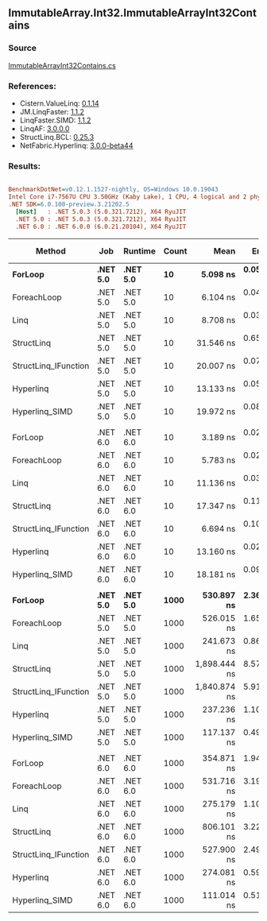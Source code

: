 ﻿## ImmutableArray.Int32.ImmutableArrayInt32Contains

### Source
[ImmutableArrayInt32Contains.cs](../LinqBenchmarks/ImmutableArray/Int32/ImmutableArrayInt32Contains.cs)

### References:
- Cistern.ValueLinq: [0.1.14](https://www.nuget.org/packages/Cistern.ValueLinq/0.1.14)
- JM.LinqFaster: [1.1.2](https://www.nuget.org/packages/JM.LinqFaster/1.1.2)
- LinqFaster.SIMD: [1.1.2](https://www.nuget.org/packages/LinqFaster.SIMD/1.0.3)
- LinqAF: [3.0.0.0](https://www.nuget.org/packages/LinqAF/3.0.0.0)
- StructLinq.BCL: [0.25.3](https://www.nuget.org/packages/StructLinq.BCL/0.25.3)
- NetFabric.Hyperlinq: [3.0.0-beta44](https://www.nuget.org/packages/NetFabric.Hyperlinq/3.0.0-beta44)

### Results:
``` ini

BenchmarkDotNet=v0.12.1.1527-nightly, OS=Windows 10.0.19043
Intel Core i7-7567U CPU 3.50GHz (Kaby Lake), 1 CPU, 4 logical and 2 physical cores
.NET SDK=6.0.100-preview.3.21202.5
  [Host]   : .NET 5.0.3 (5.0.321.7212), X64 RyuJIT
  .NET 5.0 : .NET 5.0.3 (5.0.321.7212), X64 RyuJIT
  .NET 6.0 : .NET 6.0.0 (6.0.21.20104), X64 RyuJIT


```
|               Method |      Job |  Runtime | Count |         Mean |     Error |    StdDev |       Median | Ratio | RatioSD |  Gen 0 | Gen 1 | Gen 2 | Allocated |
|--------------------- |--------- |--------- |------ |-------------:|----------:|----------:|-------------:|------:|--------:|-------:|------:|------:|----------:|
|              **ForLoop** | **.NET 5.0** | **.NET 5.0** |    **10** |     **5.098 ns** | **0.0533 ns** | **0.0473 ns** |     **5.080 ns** |  **1.00** |    **0.00** |      **-** |     **-** |     **-** |         **-** |
|          ForeachLoop | .NET 5.0 | .NET 5.0 |    10 |     6.104 ns | 0.0404 ns | 0.0358 ns |     6.102 ns |  1.20 |    0.01 |      - |     - |     - |         - |
|                 Linq | .NET 5.0 | .NET 5.0 |    10 |     8.708 ns | 0.0372 ns | 0.0330 ns |     8.697 ns |  1.71 |    0.02 |      - |     - |     - |         - |
|           StructLinq | .NET 5.0 | .NET 5.0 |    10 |    31.546 ns | 0.6530 ns | 1.0358 ns |    32.086 ns |  6.01 |    0.21 | 0.0153 |     - |     - |      32 B |
| StructLinq_IFunction | .NET 5.0 | .NET 5.0 |    10 |    20.007 ns | 0.0750 ns | 0.0702 ns |    20.038 ns |  3.93 |    0.04 |      - |     - |     - |         - |
|            Hyperlinq | .NET 5.0 | .NET 5.0 |    10 |    13.133 ns | 0.0567 ns | 0.0530 ns |    13.116 ns |  2.58 |    0.03 |      - |     - |     - |         - |
|       Hyperlinq_SIMD | .NET 5.0 | .NET 5.0 |    10 |    19.972 ns | 0.0841 ns | 0.0787 ns |    19.963 ns |  3.92 |    0.04 |      - |     - |     - |         - |
|                      |          |          |       |              |           |           |              |       |         |        |       |       |           |
|              ForLoop | .NET 6.0 | .NET 6.0 |    10 |     3.189 ns | 0.0279 ns | 0.0233 ns |     3.197 ns |  1.00 |    0.00 |      - |     - |     - |         - |
|          ForeachLoop | .NET 6.0 | .NET 6.0 |    10 |     5.783 ns | 0.0270 ns | 0.0239 ns |     5.785 ns |  1.81 |    0.02 |      - |     - |     - |         - |
|                 Linq | .NET 6.0 | .NET 6.0 |    10 |    11.136 ns | 0.0312 ns | 0.0261 ns |    11.136 ns |  3.49 |    0.03 |      - |     - |     - |         - |
|           StructLinq | .NET 6.0 | .NET 6.0 |    10 |    17.347 ns | 0.1195 ns | 0.1118 ns |    17.343 ns |  5.44 |    0.05 | 0.0153 |     - |     - |      32 B |
| StructLinq_IFunction | .NET 6.0 | .NET 6.0 |    10 |     6.694 ns | 0.1020 ns | 0.2324 ns |     6.630 ns |  2.13 |    0.13 |      - |     - |     - |         - |
|            Hyperlinq | .NET 6.0 | .NET 6.0 |    10 |    13.160 ns | 0.0254 ns | 0.0238 ns |    13.170 ns |  4.13 |    0.03 |      - |     - |     - |         - |
|       Hyperlinq_SIMD | .NET 6.0 | .NET 6.0 |    10 |    18.181 ns | 0.0980 ns | 0.0917 ns |    18.173 ns |  5.70 |    0.06 |      - |     - |     - |         - |
|                      |          |          |       |              |           |           |              |       |         |        |       |       |           |
|              **ForLoop** | **.NET 5.0** | **.NET 5.0** |  **1000** |   **530.897 ns** | **2.3621 ns** | **2.2095 ns** |   **530.726 ns** |  **1.00** |    **0.00** |      **-** |     **-** |     **-** |         **-** |
|          ForeachLoop | .NET 5.0 | .NET 5.0 |  1000 |   526.015 ns | 1.6581 ns | 1.3846 ns |   526.174 ns |  0.99 |    0.00 |      - |     - |     - |         - |
|                 Linq | .NET 5.0 | .NET 5.0 |  1000 |   241.673 ns | 0.8672 ns | 0.7687 ns |   241.805 ns |  0.46 |    0.00 |      - |     - |     - |         - |
|           StructLinq | .NET 5.0 | .NET 5.0 |  1000 | 1,898.444 ns | 8.5728 ns | 7.5995 ns | 1,897.993 ns |  3.58 |    0.02 | 0.0153 |     - |     - |      32 B |
| StructLinq_IFunction | .NET 5.0 | .NET 5.0 |  1000 | 1,840.874 ns | 5.9151 ns | 5.2436 ns | 1,841.623 ns |  3.47 |    0.02 |      - |     - |     - |         - |
|            Hyperlinq | .NET 5.0 | .NET 5.0 |  1000 |   237.236 ns | 1.1056 ns | 0.9800 ns |   237.099 ns |  0.45 |    0.00 |      - |     - |     - |         - |
|       Hyperlinq_SIMD | .NET 5.0 | .NET 5.0 |  1000 |   117.137 ns | 0.4946 ns | 0.4385 ns |   117.227 ns |  0.22 |    0.00 |      - |     - |     - |         - |
|                      |          |          |       |              |           |           |              |       |         |        |       |       |           |
|              ForLoop | .NET 6.0 | .NET 6.0 |  1000 |   354.871 ns | 1.9483 ns | 1.7271 ns |   354.363 ns |  1.00 |    0.00 |      - |     - |     - |         - |
|          ForeachLoop | .NET 6.0 | .NET 6.0 |  1000 |   531.716 ns | 3.1982 ns | 2.9916 ns |   530.780 ns |  1.50 |    0.01 |      - |     - |     - |         - |
|                 Linq | .NET 6.0 | .NET 6.0 |  1000 |   275.179 ns | 1.1044 ns | 0.9790 ns |   275.439 ns |  0.78 |    0.00 |      - |     - |     - |         - |
|           StructLinq | .NET 6.0 | .NET 6.0 |  1000 |   806.101 ns | 3.2251 ns | 3.0168 ns |   805.581 ns |  2.27 |    0.01 | 0.0153 |     - |     - |      32 B |
| StructLinq_IFunction | .NET 6.0 | .NET 6.0 |  1000 |   527.900 ns | 2.4995 ns | 2.2158 ns |   527.204 ns |  1.49 |    0.01 |      - |     - |     - |         - |
|            Hyperlinq | .NET 6.0 | .NET 6.0 |  1000 |   274.081 ns | 0.5995 ns | 0.5314 ns |   273.897 ns |  0.77 |    0.00 |      - |     - |     - |         - |
|       Hyperlinq_SIMD | .NET 6.0 | .NET 6.0 |  1000 |   111.014 ns | 0.5103 ns | 0.4524 ns |   110.899 ns |  0.31 |    0.00 |      - |     - |     - |         - |
